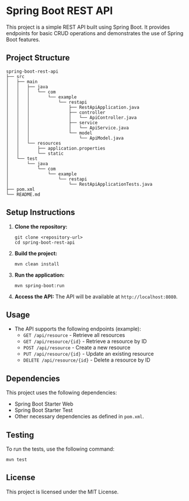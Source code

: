 # Spring Boot REST API

This project is a simple REST API built using Spring Boot. It provides endpoints for basic CRUD operations and demonstrates the use of Spring Boot features.

## Project Structure

```
spring-boot-rest-api
├── src
│   ├── main
│   │   ├── java
│   │   │   └── com
│   │   │       └── example
│   │   │           └── restapi
│   │   │               ├── RestApiApplication.java
│   │   │               ├── controller
│   │   │               │   └── ApiController.java
│   │   │               ├── service
│   │   │               │   └── ApiService.java
│   │   │               └── model
│   │   │                   └── ApiModel.java
│   │   └── resources
│   │       ├── application.properties
│   │       └── static
│   └── test
│       └── java
│           └── com
│               └── example
│                   └── restapi
│                       └── RestApiApplicationTests.java
├── pom.xml
└── README.md
```

## Setup Instructions

1. **Clone the repository:**
   ```
   git clone <repository-url>
   cd spring-boot-rest-api
   ```

2. **Build the project:**
   ```
   mvn clean install
   ```

3. **Run the application:**
   ```
   mvn spring-boot:run
   ```

4. **Access the API:**
   The API will be available at `http://localhost:8080`.

## Usage

- The API supports the following endpoints (example):
  - `GET /api/resource` - Retrieve all resources
  - `GET /api/resource/{id}` - Retrieve a resource by ID
  - `POST /api/resource` - Create a new resource
  - `PUT /api/resource/{id}` - Update an existing resource
  - `DELETE /api/resource/{id}` - Delete a resource by ID

## Dependencies

This project uses the following dependencies:
- Spring Boot Starter Web
- Spring Boot Starter Test
- Other necessary dependencies as defined in `pom.xml`.

## Testing

To run the tests, use the following command:
```
mvn test
```

## License

This project is licensed under the MIT License.
